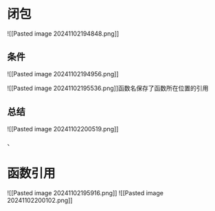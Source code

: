
# 闭包

![[Pasted image 20241102194848.png]]


## 条件
![[Pasted image 20241102194956.png]]

![[Pasted image 20241102195536.png]]函数名保存了函数所在位置的引用

## 总结
![[Pasted image 20241102200519.png]]


、
# 函数引用
![[Pasted image 20241102195916.png]]
![[Pasted image 20241102200102.png]]
